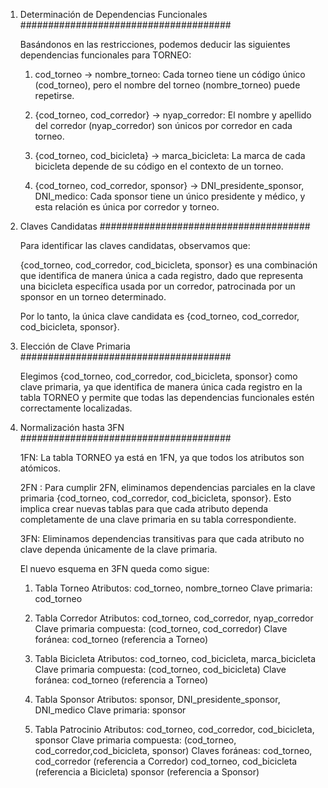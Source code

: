 1. Determinación de Dependencias Funcionales  ######################################

    Basándonos en las restricciones, podemos deducir las siguientes dependencias funcionales para TORNEO:

    1) cod_torneo → nombre_torneo: Cada torneo tiene un código único (cod_torneo), pero el nombre del torneo (nombre_torneo) puede repetirse.

    2) {cod_torneo, cod_corredor} → nyap_corredor: El nombre y apellido del corredor (nyap_corredor) son únicos por corredor en cada torneo.

    3) {cod_torneo, cod_bicicleta} → marca_bicicleta: La marca de cada bicicleta depende de su código en el contexto de un torneo.

    4) {cod_torneo, cod_corredor, sponsor} → DNI_presidente_sponsor, DNI_medico: Cada sponsor tiene un único presidente y médico, y esta relación es única por corredor y torneo.


2. Claves Candidatas  ######################################

    Para identificar las claves candidatas, observamos que:

    {cod_torneo, cod_corredor, cod_bicicleta, sponsor} es una combinación que identifica de manera única a cada registro, dado que representa una bicicleta específica usada por un corredor, patrocinada por un sponsor en un torneo determinado.

    Por lo tanto, la única clave candidata es {cod_torneo, cod_corredor, cod_bicicleta, sponsor}.


3. Elección de Clave Primaria  ######################################
   
    Elegimos {cod_torneo, cod_corredor, cod_bicicleta, sponsor} como clave primaria, ya que identifica de manera única cada registro en la tabla TORNEO y permite que todas las dependencias funcionales estén correctamente localizadas.


5. Normalización hasta 3FN  ######################################
   
    1FN: La tabla TORNEO ya está en 1FN, ya que todos los atributos son atómicos.

    2FN : Para cumplir 2FN, eliminamos dependencias parciales en la clave primaria {cod_torneo, cod_corredor, cod_bicicleta, sponsor}. Esto implica crear nuevas tablas para que cada atributo dependa completamente de una clave primaria en su tabla correspondiente.

    3FN: Eliminamos dependencias transitivas para que cada atributo no clave dependa únicamente de la clave primaria.

    El nuevo esquema en 3FN queda como sigue:

    1) Tabla Torneo
         Atributos: cod_torneo, nombre_torneo
         Clave primaria: cod_torneo

    2) Tabla Corredor
          Atributos: cod_torneo, cod_corredor, nyap_corredor
         Clave primaria compuesta: (cod_torneo, cod_corredor)
          Clave foránea: cod_torneo (referencia a Torneo)

    3) Tabla Bicicleta
           Atributos: cod_torneo, cod_bicicleta, marca_bicicleta
           Clave primaria compuesta: (cod_torneo, cod_bicicleta)
           Clave foránea: cod_torneo (referencia a Torneo)

    4) Tabla Sponsor
          Atributos: sponsor, DNI_presidente_sponsor, DNI_medico
         Clave primaria: sponsor

    5) Tabla Patrocinio
          Atributos: cod_torneo, cod_corredor, cod_bicicleta, sponsor
          Clave primaria compuesta: (cod_torneo,  cod_corredor,cod_bicicleta, sponsor)
          Claves foráneas:
                     cod_torneo, cod_corredor (referencia a Corredor)
                      cod_torneo, cod_bicicleta (referencia a Bicicleta)
                     sponsor (referencia a Sponsor)
